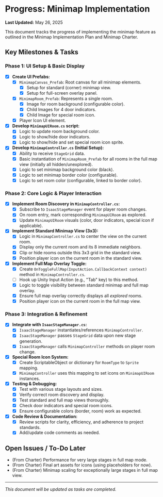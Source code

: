# Progress: Minimap Implementation

**Last Updated:** May 26, 2025

This document tracks the progress of implementing the minimap feature as outlined in the Minimap Implementation Plan and Minimap Charter.

## Key Milestones & Tasks

### Phase 1: UI Setup & Basic Display
- [x] **Create UI Prefabs:**
    - [x] `MinimapCanvas_Prefab`: Root canvas for all minimap elements.
        - [x] Setup for standard (corner) minimap view.
        - [x] Setup for full-screen overlay panel.
    - [x] `MinimapRoom_Prefab`: Represents a single room.
        - [x] Image for room background (configurable color).
        - [x] Child Images for 4 door indicators.
        - [x] Child Image for special room icon.
    - [x] Player Icon UI element.
- [x] **Develop `MinimapUIRoom.cs` script:**
    - [x] Logic to update room background color.
    - [x] Logic to show/hide door indicators.
    - [x] Logic to show/hide and set special room icon sprite.
- [x] **Develop `MinimapController.cs` (Initial Setup):**
    - [x] Ability to receive `StageGrid` data.
    - [x] Basic instantiation of `MinimapRoom_Prefab` for all rooms in the full map view (initially all hidden/unexplored).
    - [x] Logic to set minimap background color (black).
    - [x] Logic to set minimap border color (configurable).
    - [x] Logic to set room color (configurable, linked to border color).

### Phase 2: Core Logic & Player Interaction
- [x] **Implement Room Discovery in `MinimapController.cs`:**
    - [x] Subscribe to `IsaacStageManager` event for player room changes.
    - [x] On room entry, mark corresponding `MinimapUIRoom` as explored.
    - [x] Update `MinimapUIRoom` visuals (color, door indicators, special icon if applicable).
- [x] **Implement Standard Minimap View (3x3):**
    - [x] Logic in `MinimapController.cs` to center the view on the current room.
    - [x] Display only the current room and its 8 immediate neighbors.
    - [x] Clip or hide rooms outside this 3x3 grid in the standard view.
    - [x] Position player icon on the current room in the standard view.
- [x] **Implement Full Map Overlay Toggle:**
    - [x] Create `OnToggleFullMap(InputAction.CallbackContext context)` method in `MinimapController.cs`.
    - [ ] Hook up Unity Input Action (e.g., "Tab" key) to this method.
    - [x] Logic to toggle visibility between standard minimap and full map overlay.
    - [x] Ensure full map overlay correctly displays all *explored* rooms.
    - [x] Position player icon on the current room in the full map view.

### Phase 3: Integration & Refinement
- [x] **Integrate with `IsaacStageManager.cs`:**
    - [x] `IsaacStageManager` instantiates/references `MinimapController`.
    - [x] `IsaacStageManager` passes `StageGrid` data upon new stage generation.
    - [x] `IsaacStageManager` calls `MinimapController` methods on player room change.
- [x] **Special Room Icon System:**
    - [x] Create ScriptableObject or dictionary for `RoomType` to `Sprite` mapping.
    - [x] `MinimapController` uses this mapping to set icons on `MinimapUIRoom` instances.
- [X] **Testing & Debugging:**
    - [X] Test with various stage layouts and sizes.
    - [X] Verify correct room discovery and display.
    - [X] Test standard and full map views thoroughly.
    - [X] Check door indicators and special room icons.
    - [X] Ensure configurable colors (border, room) work as expected.
- [X] **Code Review & Documentation:**
    - [X] Review scripts for clarity, efficiency, and adherence to project standards.
    - [X] Add/update code comments as needed.

## Open Issues / To-Do Later
*   (From Charter) Performance for very large stages in full map mode.
*   (From Charter) Final art assets for icons (using placeholders for now).
*   (From Charter) Minimap scaling for exceptionally large stages in full map view.

---
*This document will be updated as tasks are completed.*
